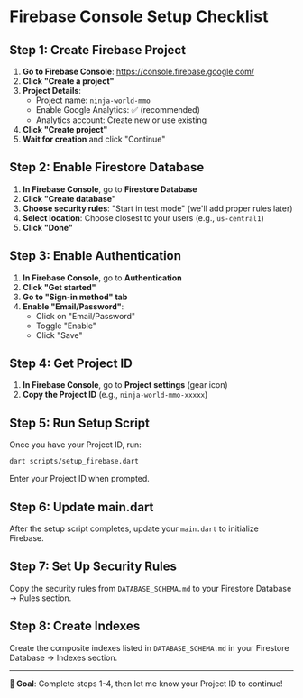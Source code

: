 # Firebase Console Setup Checklist

## Step 1: Create Firebase Project

1. **Go to Firebase Console**: https://console.firebase.google.com/
2. **Click "Create a project"**
3. **Project Details**:
   - Project name: `ninja-world-mmo`
   - Enable Google Analytics: ✅ (recommended)
   - Analytics account: Create new or use existing
4. **Click "Create project"**
5. **Wait for creation** and click "Continue"

## Step 2: Enable Firestore Database

1. **In Firebase Console**, go to **Firestore Database**
2. **Click "Create database"**
3. **Choose security rules**: "Start in test mode" (we'll add proper rules later)
4. **Select location**: Choose closest to your users (e.g., `us-central1`)
5. **Click "Done"**

## Step 3: Enable Authentication

1. **In Firebase Console**, go to **Authentication**
2. **Click "Get started"**
3. **Go to "Sign-in method" tab**
4. **Enable "Email/Password"**:
   - Click on "Email/Password"
   - Toggle "Enable"
   - Click "Save"

## Step 4: Get Project ID

1. **In Firebase Console**, go to **Project settings** (gear icon)
2. **Copy the Project ID** (e.g., `ninja-world-mmo-xxxxx`)

## Step 5: Run Setup Script

Once you have your Project ID, run:

```bash
dart scripts/setup_firebase.dart
```

Enter your Project ID when prompted.

## Step 6: Update main.dart

After the setup script completes, update your `main.dart` to initialize Firebase.

## Step 7: Set Up Security Rules

Copy the security rules from `DATABASE_SCHEMA.md` to your Firestore Database → Rules section.

## Step 8: Create Indexes

Create the composite indexes listed in `DATABASE_SCHEMA.md` in your Firestore Database → Indexes section.

---

**🎯 Goal**: Complete steps 1-4, then let me know your Project ID to continue!
